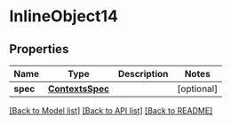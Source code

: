 # InlineObject14

## Properties
Name | Type | Description | Notes
------------ | ------------- | ------------- | -------------
**spec** | [**ContextsSpec**](ContextsSpec.md) |  | [optional] 

[[Back to Model list]](../README.md#documentation-for-models) [[Back to API list]](../README.md#documentation-for-api-endpoints) [[Back to README]](../README.md)


